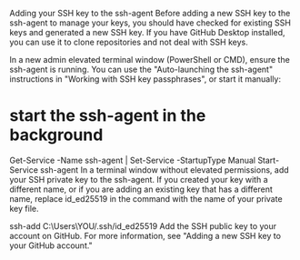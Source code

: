 Adding your SSH key to the ssh-agent
Before adding a new SSH key to the ssh-agent to manage your keys, you should have checked for existing SSH keys and generated a new SSH key.
If you have GitHub Desktop installed, you can use it to clone repositories and not deal with SSH keys.

In a new admin elevated terminal window (PowerShell or CMD), ensure the ssh-agent is running. You can use the "Auto-launching the ssh-agent" instructions in "Working with SSH key passphrases", or start it manually:

# start the ssh-agent in the background
Get-Service -Name ssh-agent | Set-Service -StartupType Manual
Start-Service ssh-agent
In a terminal window without elevated permissions, add your SSH private key to the ssh-agent. If you created your key with a different name, or if you are adding an existing key that has a different name, replace id_ed25519 in the command with the name of your private key file.

ssh-add C:\Users\YOU/.ssh/id_ed25519
Add the SSH public key to your account on GitHub. For more information, see "Adding a new SSH key to your GitHub account."
